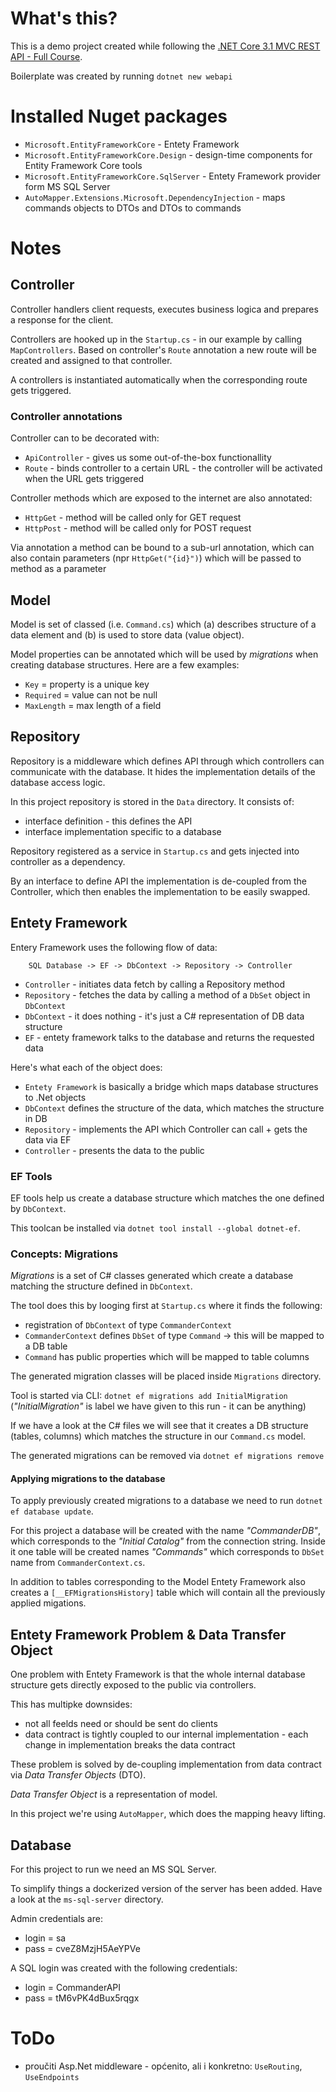 # What's this?
This is a demo project created while following the [.NET Core 3.1 MVC REST API - Full Course](https://www.youtube.com/watch?v=fmvcAzHpsk8).

Boilerplate was created by running `dotnet new webapi`

# Installed Nuget packages
* `Microsoft.EntityFrameworkCore` - Entety Framework
* `Microsoft.EntityFrameworkCore.Design` - design-time components for Entity Framework Core tools
* `Microsoft.EntityFrameworkCore.SqlServer` - Entety Framework provider form MS SQL Server
* `AutoMapper.Extensions.Microsoft.DependencyInjection` - maps commands objects to DTOs and DTOs to commands

# Notes

## Controller
Controller handlers client requests, executes business logica and prepares a response for the client.

Controllers are hooked up in the `Startup.cs` - in our example by calling `MapControllers`. Based on controller's `Route` annotation a new route will be created and assigned to that controller.

A controllers is instantiated automatically when the corresponding route gets triggered.

### Controller annotations
Controller can to be decorated with:
* `ApiController` - gives us some out-of-the-box functionallity
* `Route` - binds controller to a certain URL - the controller will be activated when the URL gets triggered

Controller methods which are exposed to the internet are also annotated:
* `HttpGet` - method will be called only for GET request
* `HttpPost` - method will be called only for POST request

Via annotation a method can be bound to a sub-url annotation, which can also contain parameters (npr `HttpGet("{id}")`) which will be passed to method as a parameter

## Model
Model is set of classed (i.e. `Command.cs`) which (a) describes structure of a data element and (b) is used to store data (value object).

Model properties can be annotated which will be used by *migrations* when creating database structures. Here are a few examples:
* `Key` = property is a unique key
* `Required` = value can not be null
* `MaxLength` = max length of a field

## Repository
Repository is a middleware which defines API through which controllers can communicate with the database.
It hides the implementation details of the database access logic.

In this project repository is stored in the `Data` directory. It consists of:
* interface definition - this defines the API
* interface implementation specific to a database

Repository registered as a service in `Startup.cs` and gets injected into controller as a dependency.

By an interface to define API the implementation is de-coupled from the Controller, which then enables the implementation to be easily swapped.

## Entety Framework
Entery Framework uses the following flow of data:
```
    SQL Database -> EF -> DbContext -> Repository -> Controller
```
* `Controller` - initiates data fetch by calling a Repository method
* `Repository` - fetches the data by calling a method of a `DbSet` object in `DbContext`
* `DbContext` - it does nothing - it's just a C# representation of DB data structure
* `EF` - entety framework talks to the database and returns the requested data

Here's what each of the object does:
* `Entety Framework` is basically a bridge which maps database structures to .Net objects
* `DbContext` defines the structure of the data, which matches the structure in DB
* `Repository` - implements the API which Controller can call + gets the data via EF
* `Controller` - presents the data to the public

### EF Tools
EF tools help us create a database structure which matches the one defined by `DbContext`.

This toolcan be installed via `dotnet tool install --global dotnet-ef`.

### Concepts: Migrations
*Migrations* is a set of C# classes generated which create a database matching the structure defined in `DbContext`.

The tool does this by looging first at `Startup.cs` where it finds the following:
* registration of `DbContext` of type `CommanderContext`
* `CommanderContext` defines `DbSet` of type `Command` -> this will be mapped to a DB table
* `Command` has public properties which will be mapped to table columns

The generated migration classes will be placed inside `Migrations` directory.

Tool is started via CLI: `dotnet ef migrations add InitialMigration` (*"InitialMigration"* is label we have given to this run - it can be anything)

If we have a look at the C# files we will see that it creates a DB structure (tables, columns) which matches the structure in our `Command.cs` model.

The generated migrations can be removed via `dotnet ef migrations remove`

#### Applying migrations to the database
To apply previously created migrations to a database we need to run `dotnet ef database update`.

For this project a database will be created with the name *"CommanderDB"*, which corresponds to the *"Initial Catalog"* from the connection string.
Inside it one table will be created names *"Commands"* which corresponds to `DbSet` name from `CommanderContext.cs`.

In addition to tables corresponding to the Model Entety Framework also creates a `[__EFMigrationsHistory]` table which will contain all the previously applied migations.

## Entety Framework Problem & Data Transfer Object
One problem with Entety Framework is that the whole internal database structure gets directly exposed to the public via controllers.

This has multipke downsides:
* not all feelds need or should be sent do clients
* data contract is tightly coupled to our internal implementation - each change in implementation breaks the data contract

These problem is solved by de-coupling implementation from data contract via *Data Transfer Objects* (DTO).

*Data Transfer Object* is a representation of model.

In this project we're using `AutoMapper`, which does the mapping heavy lifting.

## Database
For this project to run we need an MS SQL Server.

To simplify things a dockerized version of the server has been added. Have a look at the `ms-sql-server` directory.

Admin credentials are:
* login = sa
* pass = cveZ8MzjH5AeYPVe

A SQL login was created with the following credentials:
* login = CommanderAPI
* pass = tM6vPK4dBux5rqgx

# ToDo
* proučiti Asp.Net middleware - općenito, ali i konkretno: `UseRouting`, `UseEndpoints`


